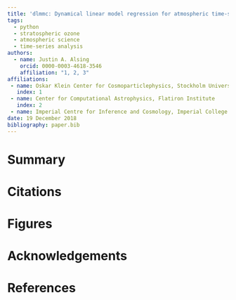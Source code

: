 ```yaml
---
title: 'dlmmc: Dynamical linear model regression for atmospheric time-series analysis'
tags:
  - python
  - stratospheric ozone
  - atmospheric science
  - time-series analysis
authors:
  - name: Justin A. Alsing
    orcid: 0000-0003-4618-3546
    affiliation: "1, 2, 3"
affiliations:
 - name: Oskar Klein Center for Cosmoparticlephysics, Stockholm University
   index: 1
 - name: Center for Computational Astrophysics, Flatiron Institute
   index: 2
 - name: Imperial Centre for Inference and Cosmology, Imperial College London
date: 19 December 2018
bibliography: paper.bib
---
```


# Summary

# Citations

# Figures

# Acknowledgements

# References
